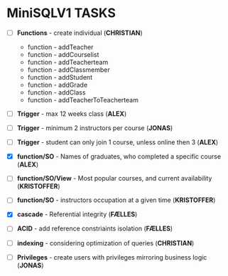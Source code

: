 # MiniSQLV1 TASKS

- [ ] **Functions** - create individual (**CHRISTIAN**)
	* function - addTeacher 
	* function - addCourselist
	* function - addTeacherteam
	* function - addClassmember
	* function - addStudent
	* function - addGrade
	* function - addClass
	* function - addTeacherToTeacherteam

- [ ] **Trigger** - max 12 weeks class (**ALEX**)
- [ ] **Trigger** - minimum 2 instructors per course  (**JONAS**)
- [ ] **Trigger** - student can only join 1 course, unless online then 3 (**ALEX**)
- [x] **function/SO** - Names of graduates, who completed a specific course (**ALEX**)
- [ ] **function/SO/View** - Most popular courses, and current availability (**KRISTOFFER**)
- [ ] **function/SO** - instructors occupation at a given time (**KRISTOFFER**)

- [x] **cascade** - Referential integrity (**FÆLLES**)
- [ ] **ACID** - add reference constriaints isolation (**FÆLLES**)
- [ ] **indexing** - considering optimization of queries (**CHRISTIAN**)
- [ ] **Privileges** - create users with privileges mirroring business logic (**JONAS**)
